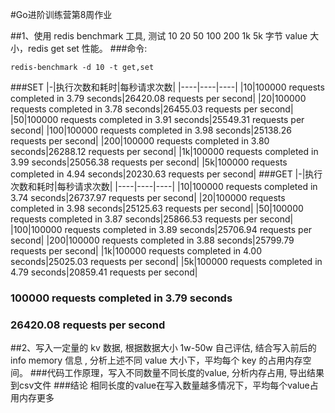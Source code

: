 #Go进阶训练营第8周作业


##1、使用 redis benchmark 工具, 测试 10 20 50 100 200 1k 5k 字节 value 大小，redis get set 性能。
###命令:
```
redis-benchmark -d 10 -t get,set
```
###SET
|-|执行次数和耗时|每秒请求次数|
|----|----|----|
|10|100000 requests completed in 3.79 seconds|26420.08 requests per second|
|20|100000 requests completed in 3.78 seconds|26455.03 requests per second|
|50|100000 requests completed in 3.91 seconds|25549.31 requests per second|
|100|100000 requests completed in 3.98 seconds|25138.26 requests per second|
|200|100000 requests completed in 3.80 seconds|26288.12 requests per second|
|1k|100000 requests completed in 3.99 seconds|25056.38 requests per second|
|5k|100000 requests completed in 4.94 seconds|20230.63 requests per second|
###GET
|-|执行次数和耗时|每秒请求次数|
|----|----|----|
|10|100000 requests completed in 3.74 seconds|26737.97 requests per second|
|20|100000 requests completed in 3.98 seconds|25125.63 requests per second|
|50|100000 requests completed in 3.87 seconds|25866.53 requests per second|
|100|100000 requests completed in 3.89 seconds|25706.94 requests per second|
|200|100000 requests completed in 3.88 seconds|25799.79 requests per second|
|1k|100000 requests completed in 4.00 seconds|25025.03 requests per second|
|5k|100000 requests completed in 4.79 seconds|20859.41 requests per second|

### 100000 requests completed in 3.79 seconds
### 26420.08 requests per second

##2、写入一定量的 kv 数据, 根据数据大小 1w-50w 自己评估, 结合写入前后的 info memory 信息  , 分析上述不同 value 大小下，平均每个 key 的占用内存空间。
###代码工作原理，写入不同数量不同长度的value, 分析内存占用, 导出结果到csv文件
###结论 相同长度的value在写入数量越多情况下，平均每个value占用内存更多
